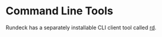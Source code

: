 # Command Line Tools

Rundeck has a separately installable CLI client tool called [rd](https://rundeck.github.io/rundeck-cli).
